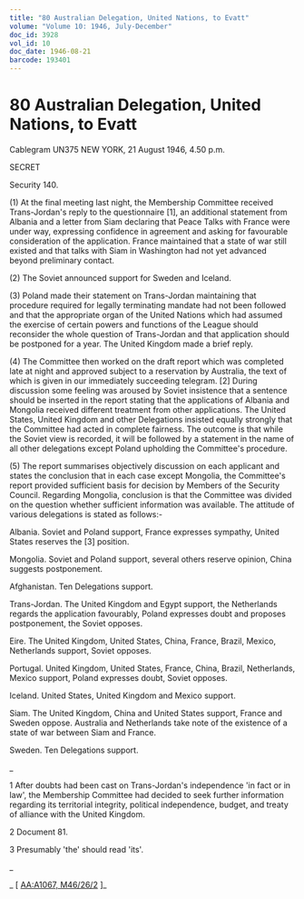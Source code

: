 ```yaml
---
title: "80 Australian Delegation, United Nations, to Evatt"
volume: "Volume 10: 1946, July-December"
doc_id: 3928
vol_id: 10
doc_date: 1946-08-21
barcode: 193401
---
```


# 80 Australian Delegation, United Nations, to Evatt

Cablegram UN375 NEW YORK, 21 August 1946, 4.50 p.m.

SECRET

Security 140.

(1) At the final meeting last night, the Membership Committee received Trans-Jordan's reply to the questionnaire [1], an additional statement from Albania and a letter from Siam declaring that Peace Talks with France were under way, expressing confidence in agreement and asking for favourable consideration of the application. France maintained that a state of war still existed and that talks with Siam in Washington had not yet advanced beyond preliminary contact.

(2) The Soviet announced support for Sweden and Iceland.

(3) Poland made their statement on Trans-Jordan maintaining that procedure required for legally terminating mandate had not been followed and that the appropriate organ of the United Nations which had assumed the exercise of certain powers and functions of the League should reconsider the whole question of Trans-Jordan and that application should be postponed for a year. The United Kingdom made a brief reply.

(4) The Committee then worked on the draft report which was completed late at night and approved subject to a reservation by Australia, the text of which is given in our immediately succeeding telegram. [2] During discussion some feeling was aroused by Soviet insistence that a sentence should be inserted in the report stating that the applications of Albania and Mongolia received different treatment from other applications. The United States, United Kingdom and other Delegations insisted equally strongly that the Committee had acted in complete fairness. The outcome is that while the Soviet view is recorded, it will be followed by a statement in the name of all other delegations except Poland upholding the Committee's procedure.

(5) The report summarises objectively discussion on each applicant and states the conclusion that in each case except Mongolia, the Committee's report provided sufficient basis for decision by Members of the Security Council. Regarding Mongolia, conclusion is that the Committee was divided on the question whether sufficient information was available. The attitude of various delegations is stated as follows:-

Albania. Soviet and Poland support, France expresses sympathy, United States reserves the [3] position.

Mongolia. Soviet and Poland support, several others reserve opinion, China suggests postponement.

Afghanistan. Ten Delegations support.

Trans-Jordan. The United Kingdom and Egypt support, the Netherlands regards the application favourably, Poland expresses doubt and proposes postponement, the Soviet opposes.

Eire. The United Kingdom, United States, China, France, Brazil, Mexico, Netherlands support, Soviet opposes.

Portugal. United Kingdom, United States, France, China, Brazil, Netherlands, Mexico support, Poland expresses doubt, Soviet opposes.

Iceland. United States, United Kingdom and Mexico support.

Siam. The United Kingdom, China and United States support, France and Sweden oppose. Australia and Netherlands take note of the existence of a state of war between Siam and France.

Sweden. Ten Delegations support.

_

1 After doubts had been cast on Trans-Jordan's independence 'in fact or in law', the Membership Committee had decided to seek further information regarding its territorial integrity, political independence, budget, and treaty of alliance with the United Kingdom.

2 Document 81.

3 Presumably 'the' should read 'its'.

_

_ [ [AA:A1067, M46/26/2](http://www.naa.gov.au/cgi-bin/Search?O=I&Number=193401) ]_
